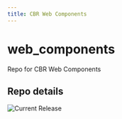 ```yaml
---
title: CBR Web Components
---
```


# web_components
Repo for CBR Web Components


## Repo details

![Current Release](https://img.shields.io/badge/release-v0.9.2-blue)

